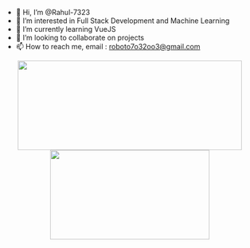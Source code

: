 - 👋 Hi, I’m @Rahul-7323
- 👀 I’m interested in Full Stack Development and Machine Learning
- 🌱 I’m currently learning VueJS
- 💞️ I’m looking to collaborate on projects
- 📫 How to reach me, email : roboto7o32oo3@gmail.com


<p align="center">
  <img height="180em" width="450em" src="https://github-readme-stats.vercel.app/api?username=Rahul-7323&count_private=true&theme=tokyonight&show_icons=true"/>
  <img height="180em" width="320em" src="https://github-readme-stats.vercel.app/api/top-langs/?username=Rahul-7323&layout=compact&langs_count=10&theme=tokyonight&show_icons=true&exclude_repo=HealthChief"/>
</p>

<!---
Rahul-7323/Rahul-7323 is a ✨ special ✨ repository because its `README.md` (this file) appears on your GitHub profile.
You can click the Preview link to take a look at your changes.
--->
